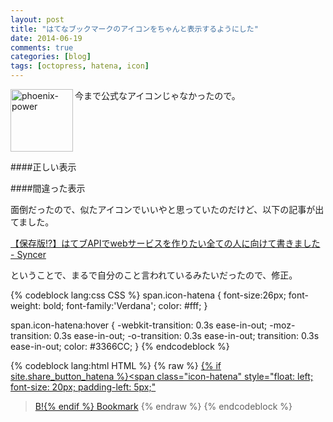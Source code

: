 ```yaml
---
layout: post
title: "はてなブックマークのアイコンをちゃんと表示するようにした"
date: 2014-06-19
comments: true
categories: [blog]
tags: [octopress, hatena, icon]
---
```


<img src="{{ root_url }}/images/more.png" alt="phoenix-power" align="left" width="100" height="100">今まで公式なアイコンじゃなかったので。<!--more--><br clear="all">


####正しい表示



####間違った表示




面倒だったので、似たアイコンでいいやと思っていたのだけど、以下の記事が出てました。


<a href="http://syncer.jp/hatebu-api-matome" target="_blank">【保存版!?】はてブAPIでwebサービスを作りたい全ての人に向けて書きました - Syncer</a>


ということで、まるで自分のこと言われているみたいだったので、修正。

{% codeblock lang:css CSS %}
span.icon-hatena {
  font-size:26px;
  font-weight: bold;
  font-family:'Verdana';
  color: #fff;
}

span.icon-hatena:hover {
  -webkit-transition: 0.3s ease-in-out;
  -moz-transition: 0.3s ease-in-out;
  -o-transition: 0.3s ease-in-out;
  transition: 0.3s ease-in-out;
  color: #3366CC;
}
{% endcodeblock %}

{% codeblock lang:html HTML %}
{% raw %}
<a href="http://b.hatena.ne.jp/add?mode=confirm&url={{ site.url }}{{ page.url }}&title={{ page.title }}" target="_blank"><span class="hatena-name">{% if site.share_button_hatena %}<span class="icon-hatena"
style="float: left;
font-size: 20px;
padding-left: 5px;"
>B!</span>{% endif %} Bookmark</span></a>
{% endraw %}
{% endcodeblock %}


